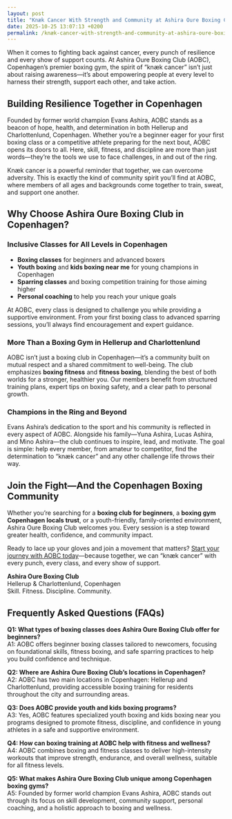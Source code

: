```yaml
---
layout: post
title: "Knæk Cancer With Strength and Community at Ashira Oure Boxing Club"
date: 2025-10-25 13:07:13 +0200
permalink: /knæk-cancer-with-strength-and-community-at-ashira-oure-boxing-club/
---
```

When it comes to fighting back against cancer, every punch of resilience and every show of support counts. At Ashira Oure Boxing Club (AOBC), Copenhagen’s premier boxing gym, the spirit of “knæk cancer” isn’t just about raising awareness—it’s about empowering people at every level to harness their strength, support each other, and take action.

## Building Resilience Together in Copenhagen

Founded by former world champion Evans Ashira, AOBC stands as a beacon of hope, health, and determination in both Hellerup and Charlottenlund, Copenhagen. Whether you’re a beginner eager for your first boxing class or a competitive athlete preparing for the next bout, AOBC opens its doors to all. Here, skill, fitness, and discipline are more than just words—they’re the tools we use to face challenges, in and out of the ring.

Knæk cancer is a powerful reminder that together, we can overcome adversity. This is exactly the kind of community spirit you’ll find at AOBC, where members of all ages and backgrounds come together to train, sweat, and support one another.

## Why Choose Ashira Oure Boxing Club in Copenhagen?

### Inclusive Classes for All Levels in Copenhagen

- **Boxing classes** for beginners and advanced boxers
- **Youth boxing** and **kids boxing near me** for young champions in Copenhagen
- **Sparring classes** and boxing competition training for those aiming higher
- **Personal coaching** to help you reach your unique goals

At AOBC, every class is designed to challenge you while providing a supportive environment. From your first boxing class to advanced sparring sessions, you’ll always find encouragement and expert guidance.

### More Than a Boxing Gym in Hellerup and Charlottenlund

AOBC isn’t just a boxing club in Copenhagen—it’s a community built on mutual respect and a shared commitment to well-being. The club emphasizes **boxing fitness** and **fitness boxing**, blending the best of both worlds for a stronger, healthier you. Our members benefit from structured training plans, expert tips on boxing safety, and a clear path to personal growth.

### Champions in the Ring and Beyond

Evans Ashira’s dedication to the sport and his community is reflected in every aspect of AOBC. Alongside his family—Yuna Ashira, Lucas Ashira, and Mino Ashira—the club continues to inspire, lead, and motivate. The goal is simple: help every member, from amateur to competitor, find the determination to “knæk cancer” and any other challenge life throws their way.

## Join the Fight—And the Copenhagen Boxing Community

Whether you’re searching for a **boxing club for beginners**, a **boxing gym Copenhagen locals trust**, or a youth-friendly, family-oriented environment, Ashira Oure Boxing Club welcomes you. Every session is a step toward greater health, confidence, and community impact. 

Ready to lace up your gloves and join a movement that matters? [Start your journey with AOBC today](https://www.ashiraoure.com/)—because together, we can “knæk cancer” with every punch, every class, and every show of support.

**Ashira Oure Boxing Club**  
Hellerup & Charlottenlund, Copenhagen  
Skill. Fitness. Discipline. Community.

## Frequently Asked Questions (FAQs)

**Q1: What types of boxing classes does Ashira Oure Boxing Club offer for beginners?**  
A1: AOBC offers beginner boxing classes tailored to newcomers, focusing on foundational skills, fitness boxing, and safe sparring practices to help you build confidence and technique.

**Q2: Where are Ashira Oure Boxing Club’s locations in Copenhagen?**  
A2: AOBC has two main locations in Copenhagen: Hellerup and Charlottenlund, providing accessible boxing training for residents throughout the city and surrounding areas.

**Q3: Does AOBC provide youth and kids boxing programs?**  
A3: Yes, AOBC features specialized youth boxing and kids boxing near you programs designed to promote fitness, discipline, and confidence in young athletes in a safe and supportive environment.

**Q4: How can boxing training at AOBC help with fitness and wellness?**  
A4: AOBC combines boxing and fitness classes to deliver high-intensity workouts that improve strength, endurance, and overall wellness, suitable for all fitness levels.

**Q5: What makes Ashira Oure Boxing Club unique among Copenhagen boxing gyms?**  
A5: Founded by former world champion Evans Ashira, AOBC stands out through its focus on skill development, community support, personal coaching, and a holistic approach to boxing and wellness.

<script type="application/ld+json">
{
  "@context": "https://schema.org",
  "@type": "BlogPosting",
  "headline": "Knæk Cancer With Strength and Community at Ashira Oure Boxing Club",
  "description": "Discover how Ashira Oure Boxing Club in Copenhagen empowers boxing enthusiasts of all levels to fight cancer with resilience and community support through inclusive boxing classes and fitness programs.",
  "author": {
    "@type": "Person",
    "name": "Evans Ashira"
  },
  "publisher": {
    "@type": "Person",
    "name": "Ashira Oure"
  },
  "datePublished": "2024-06-01",
  "mainEntityOfPage": {
    "@type": "WebPage",
    "@id": "https://www.ashiraoure.com/blog/knæk-cancer-strength-community"
  },
  "articleBody": "When it comes to fighting back against cancer, every punch of resilience and every show of support counts. At Ashira Oure Boxing Club (AOBC), Copenhagen’s premier boxing gym, the spirit of “knæk cancer” isn’t just about raising awareness—it’s about empowering people at every level to harness their strength, support each other, and take action. Founded by former world champion Evans Ashira, AOBC stands as a beacon of hope, health, and determination in both Hellerup and Charlottenlund, Copenhagen. Whether you’re a beginner eager for your first boxing class or a competitive athlete preparing for the next bout, AOBC opens its doors to all. Here, skill, fitness, and discipline are more than just words—they’re the tools we use to face challenges, in and out of the ring. Knæk cancer is a powerful reminder that together, we can overcome adversity. This is exactly the kind of community spirit you’ll find at AOBC, where members of all ages and backgrounds come together to train, sweat, and support one another. AOBC offers boxing classes for beginners and advanced boxers, youth boxing and kids boxing near me for young champions, sparring classes and boxing competition training for those aiming higher, and personal coaching to help you reach your unique goals. AOBC isn’t just a boxing club in Copenhagen—it’s a community built on mutual respect and a shared commitment to well-being. The club emphasizes boxing fitness and fitness boxing, blending the best of both worlds for a stronger, healthier you. Evans Ashira’s dedication to the sport and his community is reflected in every aspect of AOBC. Alongside his family—Yuna Ashira, Lucas Ashira, and Mino Ashira—the club continues to inspire, lead, and motivate. Whether you’re searching for a boxing club for beginners, a boxing gym Copenhagen locals trust, or a youth-friendly, family-oriented environment, Ashira Oure Boxing Club welcomes you. Every session is a step toward greater health, confidence, and community impact. Ready to lace up your gloves and join a movement that matters? Start your journey with AOBC today—because together, we can “knæk cancer” with every punch, every class, and every show of support."
}
</script>

<script type="application/ld+json">
{
  "@context": "https://schema.org",
  "@type": "FAQPage",
  "mainEntity": [
    {
      "@type": "Question",
      "name": "What types of boxing classes does Ashira Oure Boxing Club offer for beginners?",
      "acceptedAnswer": {
        "@type": "Answer",
        "text": "AOBC offers beginner boxing classes tailored to newcomers, focusing on foundational skills, fitness boxing, and safe sparring practices to help you build confidence and technique."
      }
    },
    {
      "@type": "Question",
      "name": "Where are Ashira Oure Boxing Club’s locations in Copenhagen?",
      "acceptedAnswer": {
        "@type": "Answer",
        "text": "AOBC has two main locations in Copenhagen: Hellerup and Charlottenlund, providing accessible boxing training for residents throughout the city and surrounding areas."
      }
    },
    {
      "@type": "Question",
      "name": "Does AOBC provide youth and kids boxing programs?",
      "acceptedAnswer": {
        "@type": "Answer",
        "text": "Yes, AOBC features specialized youth boxing and kids boxing near you programs designed to promote fitness, discipline, and confidence in young athletes in a safe and supportive environment."
      }
    },
    {
      "@type": "Question",
      "name": "How can boxing training at AOBC help with fitness and wellness?",
      "acceptedAnswer": {
        "@type": "Answer",
        "text": "AOBC combines boxing and fitness classes to deliver high-intensity workouts that improve strength, endurance, and overall wellness, suitable for all fitness levels."
      }
    },
    {
      "@type": "Question",
      "name": "What makes Ashira Oure Boxing Club unique among Copenhagen boxing gyms?",
      "acceptedAnswer": {
        "@type": "Answer",
        "text": "Founded by former world champion Evans Ashira, AOBC stands out through its focus on skill development, community support, personal coaching, and a holistic approach to boxing and wellness."
      }
    }
  ]
}
</script>